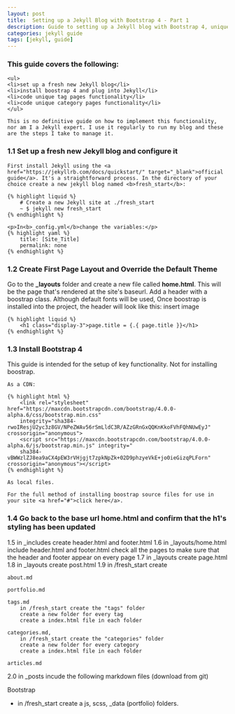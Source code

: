 ```yaml
---
layout: post
title:  Setting up a Jekyll Blog with Bootstrap 4 - Part 1
description: Guide to setting up a Jekyll blog with Bootstrap 4, unique tag and category pages, among other key blog functionality.
categories: jekyll guide 
tags: [jekyll, guide]
---
```


<!-- Table of Contents -->
<section>
	<h3>This guide covers the following:</h3>

	<ul>
	<li>set up a fresh new Jekyll blog</li>
	<li>install boostrap 4 and plug into Jekyll</li>
	<li>code unique tag pages functionality</li>
	<li>code unique category pages functionality</li>
	</ul>

	This is no definitive guide on how to implement this functionality, nor am I a Jekyll expert. I use it regularly to run my blog and these are the steps I take to manage it.
</section>

<!-- Part 1 - Set up Blog and Configure -->
<section>
	<h3>1.1 Set up a fresh new Jekyll blog and configure it</h3>
	
	First install Jekyll using the <a href="https://jekyllrb.com/docs/quickstart/" target="_blank">official guide</a>. It's a straightforward process. In the directory of your choice create a new jekyll blog named <b>fresh_start</b>:

	{% highlight liquid %}
		# Create a new Jekyll site at ./fresh_start
		~ $ jekyll new fresh_start
	{% endhighlight %}

	<p>In<b>_config.yml</b>change the variables:</p>
	{% highlight yaml %}
		title: [Site_Title]
		permalink: none
	{% endhighlight %}
</section>



<!-- Part 2 - Setup the first page layout and add bootstrap class -->
<section>
	<h3>1.2 Create First Page Layout and Override the Default Theme</h3>
	<p>
	Go to the <b>_layouts</b> folder and create a new file called <b>home.html</b>. This will be the page that's rendered at the site's baseurl. Add a header with a boostrap class. Although default fonts will be used, Once boostrap is installed into the project, the header will look like this: insert image
	</p>

	{% highlight liquid %}
		<h1 class="display-3">page.title = {.{ page.title }}</h1>
	{% endhighlight %}
</section>

<!-- Install Boostrap 3 as a CDN and Local -->
<section>
	<h3>1.3 Install Bootstrap 4</h3>
	This guide is intended for the setup of key functionality. Not for installing boostrap.

	As a CDN: 

	{% highlight html %}
		<link rel="stylesheet" href="https://maxcdn.bootstrapcdn.com/bootstrap/4.0.0-alpha.6/css/bootstrap.min.css" 
		integrity="sha384-rwoIResjU2yc3z8GV/NPeZWAv56rSmLldC3R/AZzGRnGxQQKnKkoFVhFQhNUwEyJ" crossorigin="anonymous">
		<script src="https://maxcdn.bootstrapcdn.com/bootstrap/4.0.0-alpha.6/js/bootstrap.min.js" integrity="
		sha384-vBWWzlZJ8ea9aCX4pEW3rVHjgjt7zpkNpZk+02D9phzyeVkE+jo0ieGizqPLForn" crossorigin="anonymous"></script>
	{% endhighlight %}

	As local files.

	For the full method of installing boostrap source files for use in your site <a href="#">click here</a>.

</section>


<section>
<h3>1.4 Go back to the base url home.html and confirm that the h1's styling has been updated</h3>
</section>


1.5 in _includes create header.html and footer.html
1.6 in _layouts/home.html include header.html and footer.html
check all the pages to make sure that the header and footer appear on every page
1.7 in _layouts create page.html
1.8 in _layouts create post.html
1.9 in /fresh_start create 

	about.md

	portfolio.md

	tags.md
		in /fresh_start create the "tags" folder
		create a new folder for every tag
		create a index.html file in each folder

	categories.md, 
		in /fresh_start create the "categories" folder
		create a new folder for every category
		create a index.html file in each folder

	articles.md

2.0 in _posts incude the following markdown files (download from git)


Bootstrap
- in /fresh_start create a js, scss, _data (portfolio) folders.













































